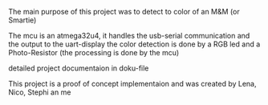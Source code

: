 The main purpose of this project was to detect to color of an M&M (or Smartie) 

The mcu is an atmega32u4, it handles the usb-serial communication and the output to the uart-display
the color detection is done by a RGB led and a Photo-Resistor (the processing is done by the mcu)

detailed project documentaion in doku-file

This project is a proof of concept implementaion and was created by Lena, Nico, Stephi an me

